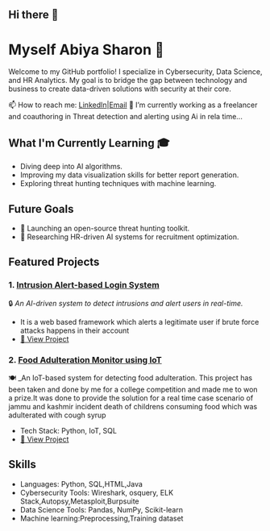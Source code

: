 ## Hi there 👋

# Myself Abiya Sharon 👋

Welcome to my GitHub portfolio! I specialize in Cybersecurity, Data Science, and HR Analytics. My goal is to bridge the gap between technology and business to create data-driven solutions with security at their core.

📫 How to reach me: [LinkedIn](https://www.linkedin.com/in/abiya-sharon-30js/)|[Email](mailto:abiyasharon30@gmail.com)
🔭 I’m currently working as a freelancer and coauthoring in Threat detection and alerting using Ai in rela time...

## What I'm Currently Learning 🎓

- Diving deep into AI algorithms.
- Improving my data visualization skills for better report generation.
- Exploring threat hunting techniques with machine learning.

## Future Goals
- 🚀 Launching an open-source threat hunting toolkit.
- 🔬 Researching HR-driven AI systems for recruitment optimization.


## Featured Projects

### 1. [Intrusion Alert-based Login System](https://github.com/AbiyaSharon/Intrusion-Alert-System)
🔒 _An AI-driven system to detect intrusions and alert users in real-time._
- It is a web based framework which alerts a legitimate user if brute force attacks happens in their account 
- [🔗 View Project](https://github.com/AbiyaSharon/IABLS)

### 2. [Food Adulteration Monitor using IoT](https://github.com/AbiyaSharon/Food-Adulteration-Monitor)
🍽️ _An IoT-based system for detecting food adulteration.
This project has been taken and done by me for a college competition and made me to won a prize.It was done to provide the solution for a real time case scenario of jammu and kashmir incident death of childrens consuming food which was adulterated with cough syrup
- Tech Stack: Python, IoT, SQL
- [🔗 View Project](https://github.com/users/AbiyaSharon/projects)

## Skills

- Languages: Python, SQL,HTML,Java
- Cybersecurity Tools: Wireshark, osquery, ELK Stack,Autopsy,Metasploit,Burpsuite
- Data Science Tools: Pandas, NumPy, Scikit-learn
- Machine learning:Preprocessing,Training dataset 



